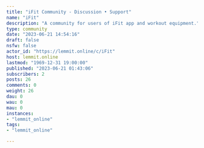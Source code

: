 ```yaml
---
title: "iFit Community - Discussion • Support" 
name: "iFit"
description: "A community for users of iFit app and workout equipment."
type: community
date: "2023-06-21 14:54:16"
draft: false
nsfw: false
actor_id: "https://lemmit.online/c/iFit"
host: lemmit.online
lastmod: "1969-12-31 19:00:00"
published: "2023-06-21 01:43:06"
subscribers: 2
posts: 26
comments: 0
weight: 26
dau: 0
wau: 0
mau: 0
instances:
- "lemmit_online"
tags: 
- "lemmit_online"

---
```

